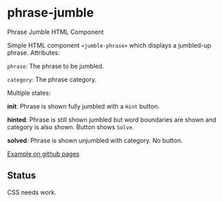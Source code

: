 # phrase-jumble
Phrase Jumble HTML Component

Simple HTML component `<jumble-phrase>` which displays a jumbled-up
phrase.  Attributes:

`phrase`: The phrase to be jumbled.

`category`: The phrase category.


Multiple states:

**init**: Phrase is shown fully jumbled with a `Hint` button.

**hinted**: Phrase is still shown jumbled but word boundaries are
shown and category is also shown.  Button shows `Solve`.

**solved**: Phrase is shown unjumbled with category.  No button.

[Example on github pages](https://umrigar.github.io/phrase-jumble/)

## Status

CSS needs work.